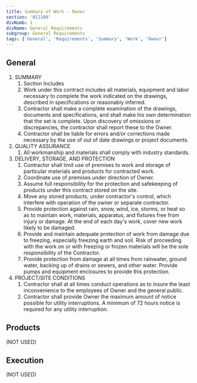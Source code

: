 ```yaml
---
title: Summary of Work - Owner
section: '011100'
divNumb: 1
divName: General Requirements
subgroup: General Requirements
tags: ['General', 'Requirements', 'Summary', 'Work', 'Owner']
---
```


## General

1. SUMMARY
   1. Section Includes
   2. Work under this contract includes all materials, equipment and labor necessary to complete the work indicated on the drawings, described in specifications or reasonably inferred.
   3. Contractor shall make a complete examination of the drawings, documents and specifications, and shall make his own determination that the set is complete. Upon discovery of omissions or discrepancies, the contractor shall report these to the Owner.
   4. Contractor shall be liable for errors and/or corrections made necessary by the use of out of date drawings or project documents.
2. QUALITY ASSURANCE
   1. All workmanship and materials shall comply with industry standards.
3. DELIVERY, STORAGE, AND PROTECTION
   1. Contractor shall limit use of premises to work and storage of particular materials and products for contracted work.
   2. Coordinate use of premises under direction of Owner.
   3. Assume full responsibility for the protection and safekeeping of products under this contract stored on the site.
   4. Move any stored products, under contractor's control, which interfere with operation of the owner or separate contractor.
   5. Provide protection against rain, snow, wind, ice, storms, or heat so as to maintain work, materials, apparatus, and fixtures free from injury or damage. At the end of each day's work, cover new work likely to be damaged.
   6. Provide and maintain adequate protection of work from damage due to freezing, especially freezing earth and soil. Risk of proceeding with the work on or with freezing or frozen materials will be the sole responsibility of the Contractor.
   7. Provide protection from damage at all times from rainwater, ground water, backing up of drains or sewers, and other water. Provide pumps and equipment enclosures to provide this protection.
4. PROJECT/SITE CONDITIONS
    1. Contractor shall at all times conduct operations as to insure the least inconvenience to the employees of Owner and the general public.
    2. Contractor shall provide Owner the maximum amount of notice possible for utility interruptions. A minimum of 72 hours notice is required for any utility interruption.

## Products

(NOT USED)

## Execution

(NOT USED)
